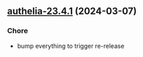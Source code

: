 

## [authelia-23.4.1](https://github.com/truecharts/charts/compare/authelia-23.4.0...authelia-23.4.1) (2024-03-07)

### Chore



- bump everything to trigger re-release